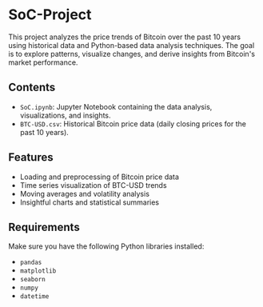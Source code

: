 # SoC-Project

This project analyzes the price trends of Bitcoin over the past 10 years using historical data and Python-based data analysis techniques. The goal is to explore patterns, visualize changes, and derive insights from Bitcoin's market performance.

## Contents

- `SoC.ipynb`: Jupyter Notebook containing the data analysis, visualizations, and insights.
- `BTC-USD.csv`: Historical Bitcoin price data (daily closing prices for the past 10 years).

## Features

- Loading and preprocessing of Bitcoin price data
- Time series visualization of BTC-USD trends
- Moving averages and volatility analysis
- Insightful charts and statistical summaries

## Requirements

Make sure you have the following Python libraries installed:

- `pandas`
- `matplotlib`
- `seaborn`
- `numpy`
- `datetime`
